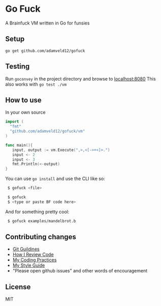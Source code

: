 # Go Fuck

A Brainfuck VM written in Go for funsies

## Setup

` go get github.com/adamveld12/gofuck `


## Testing

Run `goconvey` in the project directory and browse to [localhost:8080](localhost:8080)
This also works with `go test ./vm`

## How to use

In your own source
``` go
import (
  "fmt"
  "github.com/adamveld12/gofuck/vm"
)

func main(){
   input, output := vm.Execute(",>,<[->+<]>.")
   input <- 2
   input <- 3
   fmt.Println(<-output)
}
```

You can use `go install` and use the CLI like so:

``` sh
 $ gofuck <file>

 $ gofuck
 $ <type or paste BF code here>
```

And for something pretty cool:
``` sh
 $ gofuck examples/mandelbrot.b
```

## Contributing changes

- [Git Guildines](https://github.com/thoughtbot/guides/tree/master/protocol/git)
- [How I Review Code](https://github.com/thoughtbot/guides/tree/master/code-review)
- [My Coding Practices](https://github.com/thoughtbot/guides/tree/master/best-practices)
- [My Style Guide](https://github.com/thoughtbot/guides/tree/master/style)
- "Please open github issues" and other words of encouragement

## License

MIT
